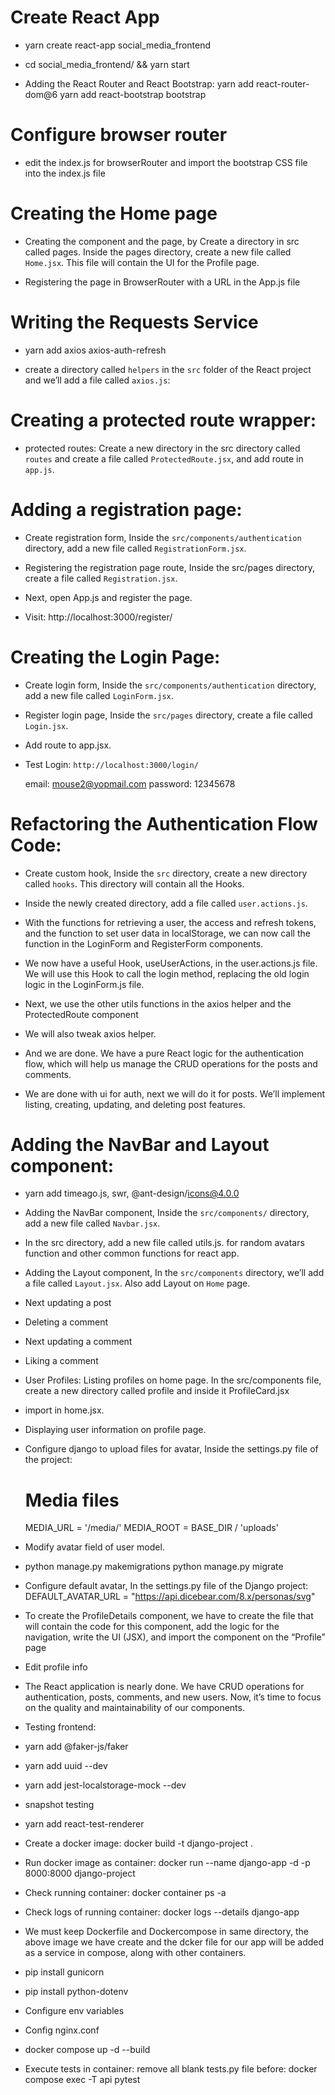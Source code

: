 # Create React App

* yarn create react-app social_media_frontend

* cd social_media_frontend/ && yarn start

* Adding the React Router and React Bootstrap: 
    yarn add react-router-dom@6
    yarn add react-bootstrap bootstrap

# Configure browser router

* edit the index.js for browserRouter and import the bootstrap CSS file into the index.js file

# Creating the Home page

* Creating the component and the page, by Create a directory in src called pages. Inside the pages directory, create a new file called `Home.jsx`. This file will contain the UI for the Profile page.

* Registering the page in BrowserRouter with a URL in the App.js file

# Writing the Requests Service

* yarn add axios axios-auth-refresh 

* create a directory called `helpers` in the `src` folder of the React project and we’ll add a file called `axios.js`:

# Creating a protected route wrapper:

* protected routes: Create a new directory in the src directory called `routes` and create a file called `ProtectedRoute.jsx`, and add route in `app.js`.

# Adding a registration page:

* Create registration form, Inside the `src/components/authentication` directory, add a new file called `RegistrationForm.jsx`.

* Registering the registration page route, Inside the src/pages directory, create a file called `Registration.jsx`.

* Next, open App.js and register the page.

* Visit: http://localhost:3000/register/

# Creating the Login Page:

* Create login form, Inside the `src/components/authentication` directory, add a new file called `LoginForm.jsx`.

* Register login page, Inside the `src/pages` directory, create a file called `Login.jsx`.

* Add route to app.jsx.

* Test Login: `http://localhost:3000/login/`

    email: mouse2@yopmail.com
    password: 12345678

# Refactoring the Authentication Flow Code:

* Create custom hook, Inside the `src` directory, create a new directory called `hooks`. This directory will contain all the Hooks.

* Inside the newly created directory, add a file called `user.actions.js`.

* With the functions for retrieving a user, the access and refresh tokens, and the function to set user data in localStorage, we can now call the function in the LoginForm and RegisterForm components.

* We now have a useful Hook, useUserActions, in the user.actions.js file. We will use this Hook to call the login method, replacing the old login logic in the LoginForm.js file.

* Next, we use the other utils functions in the axios helper and the ProtectedRoute component

* We will also tweak axios helper.

* And we are done. We have a pure React logic for the authentication flow, which will help us manage the CRUD operations for the posts and comments.

* We are done with ui for auth, next we will do it for posts. We’ll implement listing, creating, updating, and deleting post features.

# Adding the NavBar and Layout component:

* yarn add timeago.js, swr, @ant-design/icons@4.0.0

* Adding the NavBar component, Inside the `src/components/` directory, add a new file called `Navbar.jsx`. 

* In the src directory, add a new file called utils.js. for random avatars function and other common functions for react app.

* Adding the Layout component, In the `src/components` directory, we’ll add a file called `Layout.jsx`. Also add Layout on `Home` page.




* Next updating a post

* Deleting a comment

* Next updating a comment

* Liking a comment

* User Profiles: Listing profiles on home page. In the src/components file, create a new directory called profile and inside it ProfileCard.jsx 

* import in home.jsx.

* Displaying user information on profile page.

* Configure django to upload files for avatar, Inside the settings.py file of the project:
    # Media files
    MEDIA_URL = '/media/'
    MEDIA_ROOT = BASE_DIR / 'uploads'

* Modify avatar field of user model.

* python manage.py makemigrations
python manage.py migrate

* Configure default avatar, In the settings.py file of the Django project:
    DEFAULT_AVATAR_URL = "https://api.dicebear.com/8.x/personas/svg"

* To create the ProfileDetails component, we have to create the file that will contain the code for this component, add the logic for the navigation, write the UI (JSX), and import the component on the “Profile” page

* Edit profile info

* The React application is nearly done. We have CRUD operations for authentication, posts, comments, and new users. Now, it’s time to focus on the quality and maintainability of our components.

* Testing frontend: 
* yarn add @faker-js/faker 
* yarn add uuid --dev
* yarn add jest-localstorage-mock --dev

* snapshot testing
* yarn add react-test-renderer

* Create a docker image:
    docker build -t django-project .

* Run docker image as container:
    docker run --name django-app -d -p 8000:8000 django-project

* Check running container:
    docker container ps -a

* Check logs of running container:
    docker logs --details django-app

* We must keep Dockerfile and Dockercompose in same directory, the above image we have create and the dcker file for our app will be added as a service in compose, along with other containers.

* pip install gunicorn
* pip install python-dotenv

* Configure env variables

* Config nginx.conf

* docker compose up -d --build

* Execute tests in container: remove all blank tests.py file before: 
    docker compose exec -T api pytest

